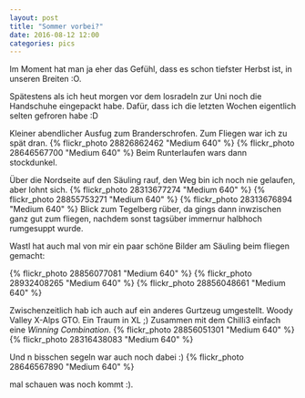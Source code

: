 ```yaml
---
layout: post
title: "Sommer vorbei?"
date: 2016-08-12 12:00
categories: pics
---
```


Im Moment hat man ja eher das Gefühl, dass es schon tiefster Herbst ist, in unseren Breiten :O.

Spätestens als ich heut morgen vor dem losradeln zur Uni noch die Handschuhe eingepackt habe.
Dafür, dass ich die letzten Wochen eigentlich selten gefroren habe :D

Kleiner abendlicher Ausfug zum Branderschrofen. Zum Fliegen war ich zu spät dran.
{% flickr_photo 28826862462 "Medium 640" %}
{% flickr_photo 28646567700 "Medium 640" %}
Beim Runterlaufen wars dann stockdunkel.
<!--more-->
Über die Nordseite auf den Säuling rauf, den Weg bin ich noch nie gelaufen, aber lohnt sich.
{% flickr_photo 28313677274 "Medium 640" %} 
{% flickr_photo 28855753271 "Medium 640" %}
{% flickr_photo 28313676894 "Medium 640" %}
Blick zum Tegelberg rüber, da gings dann inwzischen ganz gut zum fliegen, nachdem sonst tagsüber immernur halbhoch rumgesuppt wurde.

Wastl hat auch mal von mir ein paar schöne Bilder am Säuling beim fliegen gemacht:

{% flickr_photo 28856077081 "Medium 640" %}
{% flickr_photo 28932408265 "Medium 640" %}
{% flickr_photo 28856048661 "Medium 640" %}

Zwischenzeitlich hab ich auch auf ein anderes Gurtzeug umgestellt. Woody Valley X-Alps GTO. Ein Traum in XL ;)
Zusammen mit dem Chilli3 einfach eine *Winning Combination*. 
{% flickr_photo 28856051301 "Medium 640" %}
{% flickr_photo 28316438083  "Medium 640" %}

Und n bisschen segeln war auch noch dabei :)
{% flickr_photo 28646567890 "Medium 640" %}

mal schauen was noch kommt :).
